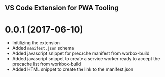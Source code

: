 ## VS Code Extension for PWA Tooling

<a name="0.0.1"></a>
# 0.0.1 (2017-06-10)

* Initilizing the extension
* Added `manifest.json` schema
* Added javascript snippet for precache manifest from worbox-build
* Added javascript snippet to create a service worker ready to accept the precache list from workbox-build
* Added HTML snippet to create the link to the manifest.json
